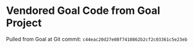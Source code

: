 # Vendored Goal Code from Goal Project

Pulled from Goal at Git commit: `c44eac20d27e08f7410862b2cf2c03361c5e23eb`
